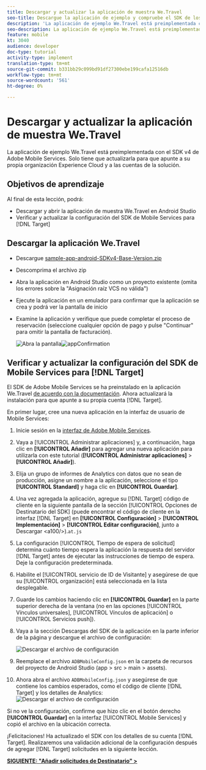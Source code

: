 ```yaml
---
title: Descargar y actualizar la aplicación de muestra We.Travel
seo-title: Descargue la aplicación de ejemplo y compruebe el SDK de los servicios móviles
description: 'La aplicación de ejemplo We.Travel está preimplementada con el SDK v4 de Adobe Mobile Services. Solo tiene que actualizarlo para que apunte a su propia organización Experience Cloud y a las cuentas de la solución.   '
seo-description: La aplicación de ejemplo We.Travel está preimplementada con el SDK v4 de Adobe Mobile Services. Solo tiene que actualizarlo para que apunte a su propia organización Experience Cloud y a las cuentas de la solución.
feature: mobile
kt: 3040
audience: developer
doc-type: tutorial
activity-type: implement
translation-type: tm+mt
source-git-commit: b331bb29c099bd91df27300ebe199cafa12516db
workflow-type: tm+mt
source-wordcount: '561'
ht-degree: 0%

---
```



# Descargar y actualizar la aplicación de muestra We.Travel

La aplicación de ejemplo We.Travel está preimplementada con el SDK v4 de Adobe Mobile Services. Solo tiene que actualizarla para que apunte a su propia organización Experience Cloud y a las cuentas de la solución.

## Objetivos de aprendizaje

Al final de esta lección, podrá:

* Descargar y abrir la aplicación de muestra We.Travel en Android Studio
* Verificar y actualizar la configuración del SDK de Mobile Services para [!DNL Target]

## Descargar la aplicación We.Travel

* Descargue [sample-app-android-SDKv4-Base-Version.zip](assets/sample-app-android-SDKv4-Base-Version.zip)
* Descomprima el archivo zip
* Abra la aplicación en Android Studio como un proyecto existente (omita los errores sobre la &quot;Asignación raíz VCS no válida&quot;)
* Ejecute la aplicación en un emulador para confirmar que la aplicación se crea y podrá ver la pantalla de inicio
* Examine la aplicación y verifique que puede completar el proceso de reservación (seleccione cualquier opción de pago y pulse &quot;Continuar&quot; para omitir la pantalla de facturación).

   ![Abra la pantalla ](assets/wetravel_homeScreen.png)![appConfirmation](assets/wetravel_confirmationScreen.png)

## Verificar y actualizar la configuración del SDK de Mobile Services para [!DNL Target]

El SDK de Adobe Mobile Services se ha preinstalado en la aplicación We.Travel [de acuerdo con la documentación](https://docs.adobe.com/content/help/en/mobile-services/android/getting-started-android/requirements.html). Ahora actualizará la instalación para que apunte a su propia cuenta [!DNL Target].

En primer lugar, cree una nueva aplicación en la interfaz de usuario de Mobile Services:

1. Inicie sesión en la [interfaz de Adobe Mobile Services](https://mobilemarketing.adobe.com).
1. Vaya a [!UICONTROL Administrar aplicaciones] y, a continuación, haga clic en **[!UICONTROL Añadir]** para agregar una nueva aplicación para utilizarla con este tutorial (**[!UICONTROL Administrar aplicaciones]** > **[!UICONTROL Añadir]**).
1. Elija un grupo de informes de Analytics con datos que no sean de producción, asigne un nombre a la aplicación, seleccione el tipo **[!UICONTROL Standard]** y haga clic en **[!UICONTROL Guardar]**.
1. Una vez agregada la aplicación, agregue su [!DNL Target] código de cliente en la siguiente pantalla de la sección [!UICONTROL Opciones de Destinatario del SDK] (puede encontrar el código de cliente en la interfaz [!DNL Target] en **[!UICONTROL Configuración]** > **[!UICONTROL Implementación]** > **[!UICONTROL Editar configuración]**, junto a Descargar &lt;a100/>).`at.js`
1. La configuración [!UICONTROL Tiempo de espera de solicitud] determina cuánto tiempo espera la aplicación la respuesta del servidor [!DNL Target] antes de ejecutar las instrucciones de tiempo de espera. Deje la configuración predeterminada.
1. Habilite el [!UICONTROL servicio de ID de Visitante] y asegúrese de que su [!UICONTROL organización] está seleccionada en la lista desplegable.
1. Guarde los cambios haciendo clic en **[!UICONTROL Guardar]** en la parte superior derecha de la ventana (no en las opciones [!UICONTROL Vínculos universales], [!UICONTROL Vínculos de aplicación] o [!UICONTROL Servicios push]).
1. Vaya a la sección Descargas del SDK de la aplicación en la parte inferior de la página y descargue el archivo de configuración:

   ![Descargar el archivo de configuración](assets/config_file.jpg)

1. Reemplace el archivo `ADBMobileConfig.json` en la carpeta de recursos del proyecto de Android Studio (app > src > main > assets).

1. Ahora abra el archivo `ADBMobileConfig.json` y asegúrese de que contiene los cambios esperados, como el código de cliente [!DNL Target] y los detalles de Analytics:
   ![Descargar el archivo de configuración](assets/client_code.jpg)

Si no ve la configuración, confirme que hizo clic en el botón derecho **[!UICONTROL Guardar]** en la interfaz [!UICONTROL Mobile Services] y copió el archivo en la ubicación correcta.

¡Felicitaciones! Ha actualizado el SDK con los detalles de su cuenta [!DNL Target]. Realizaremos una validación adicional de la configuración después de agregar [!DNL Target] solicitudes en la siguiente lección.

**[SIGUIENTE: &quot;Añadir solicitudes de Destinatario&quot; >](add-requests.md)**
